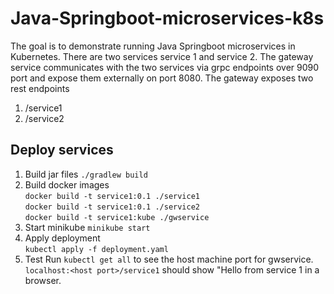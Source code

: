 # Java-Springboot-microservices-k8s
The goal is to demonstrate running Java Springboot microservices in Kubernetes.
There are two services service 1 and service 2. The gateway service communicates with the two services via grpc endpoints over 9090 port and expose them externally on port 8080.
The gateway exposes two rest endpoints
1. /service1
2. /service2

## Deploy services
1. Build jar files
`./gradlew build`
2. Build docker images \
`docker build -t service1:0.1 ./service1` \
`docker build -t service1:0.1 ./service2` \
`docker build -t service1:kube ./gwservice`
3. Start minikube
`minikube start`
4. Apply deployment \
`kubectl apply -f deployment.yaml`
5. Test
Run `kubectl get all` to see the host machine port for gwservice.
`localhost:<host port>/service1` should show "Hello from service 1 in a browser.
